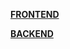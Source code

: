 [**FRONTEND**](https://gitlab.stud.idi.ntnu.no/idatt2106_2022_08/frontend)

[**BACKEND**](https://gitlab.stud.idi.ntnu.no/idatt2106_2022_08/backend)